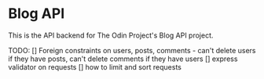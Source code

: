 # Blog API

This is the API backend for The Odin Project's Blog API project.


TODO: 
[] Foreign constraints on users, posts, comments - can't delete users if they have posts, can't delete comments if they have users
[] express validator on requests
[] how to limit and sort requests
